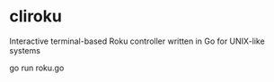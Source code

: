 # cliroku
Interactive terminal-based Roku controller written in Go for UNIX-like systems

go run roku.go 
